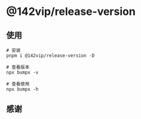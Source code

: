 # @142vip/release-version

## 使用

```shell
# 安装
pnpm i @142vip/release-version -D

# 查看版本
npx bumpx -v

# 查看使用
npx bumpx -h
```

## 感谢
